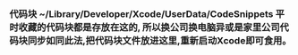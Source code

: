 
### 代码块 ~/Library/Developer/Xcode/UserData/CodeSnippets 平时收藏的代码块都是存放在这的, 所以换公司换电脑异或是家里公司代码块同步如同此法,把代码块文件放进这里,重新启动Xcode即可食用。

